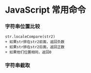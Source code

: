 # JavaScript 常用命令
### 字符串位置比较
```
str.localeCompare(str2)
+ 如果str排在str2前面，返回负数
+ 如果str排在str2后面，返回正数
+ 如果他们位置相同，返回0
```
### 字符串截取
```

```
